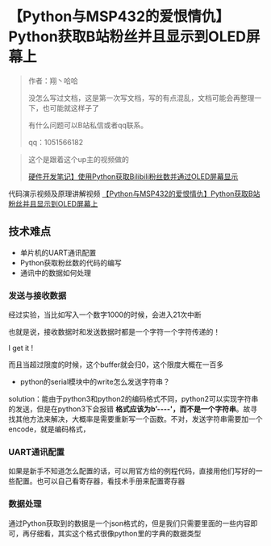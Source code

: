 # 【Python与MSP432的爱恨情仇】Python获取B站粉丝并且显示到OLED屏幕上

> 作者：翔丶哈哈
>
> 没怎么写过文档，这是第一次写文档，写的有点混乱，文档可能会再整理一下，也可能就这样子了
>
> 有什么问题可以B站私信或者qq联系。
>
> qq：1051566182



> 这个是跟着这个up主的视频做的
>
> [硬件开发笔记】使用Python获取Bilibili粉丝数并通过OLED屏幕显示](https://www.bilibili.com/video/BV1GR4y127nx/?share_source=copy_web&vd_source=d4379e2c9cb0ed957521900d8a64e469)

代码演示视频及原理讲解视频
[【Python与MSP432的爱恨情仇】Python获取B站粉丝并且显示到OLED屏幕上](https://www.bilibili.com/video/BV1id4y157nw/?share_source=copy_web&vd_source=d4379e2c9cb0ed957521900d8a64e469)

## 技术难点

- 单片机的UART通讯配置
- Python获取粉丝数的代码的编写
- 通讯中的数据如何处理

### 发送与接收数据

经过实验，当比如写入一个数字1000的时候，会进入21次中断

也就是说，接收数据时和发送数据时都是一个字符一个字符传递的！

I get it !

而且当超过限度的时候，这个buffer就会归0，这个限度大概在一百多

- python的serial模块中的write怎么发送字符串？

solution：能由于python3和python2的编码格式不同，python2可以实现字符串的发送，但是在python3下会报错 **格式应该为b’----'，而不是一个字符串**。故寻找其他方法来解决，大概率是需要重新写一个函数。不对，发送字符串需要加一个encode，就是编码格式，

### UART通讯配置

如果是新手不知道怎么配置的话，可以用官方给的例程代码，直接用他们写好的一些配置。也可以自己看寄存器，看技术手册来配置寄存器

### 数据处理

通过Python获取到的数据是一个json格式的，但是我们只需要里面的一些内容即可，再仔细看，其实这个格式很像python里的字典的数据类型

